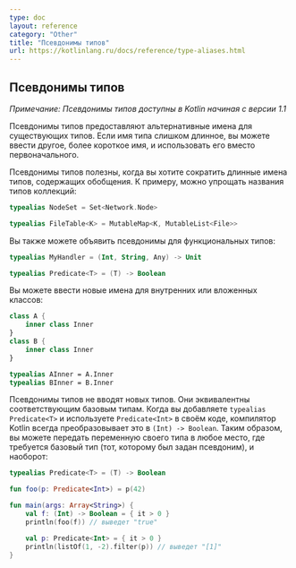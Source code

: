 ```yaml
---
type: doc
layout: reference
category: "Other"
title: "Псевдонимы типов"
url: https://kotlinlang.ru/docs/reference/type-aliases.html
---
```


<!--## Type aliases-->
## Псевдонимы типов

_Примечание: Псевдонимы типов доступны в Kotlin начиная с версии 1.1_

<!--Type aliases provide alternative names for existing types.
If the type name is too long you can introduce a different shorter name and use the new one instead.-->
Псевдонимы типов предоставляют альтернативные имена для существующих типов.
Если имя типа слишком длинное, вы можете ввести другое, более короткое имя, и использовать его вместо первоначального.
 
<!--It's useful to shorten long generic types.
For instance, it's often tempting to shrink collection types:-->
Псевдонимы типов полезны, когда вы хотите сократить длинные имена типов, содержащих обобщения. 
К примеру, можно упрощать названия типов коллекций:

``` kotlin
typealias NodeSet = Set<Network.Node>

typealias FileTable<K> = MutableMap<K, MutableList<File>>
```

<!--You can provide different aliases for function types:-->
Вы также можете объявить псевдонимы для функциональных типов:

``` kotlin
typealias MyHandler = (Int, String, Any) -> Unit

typealias Predicate<T> = (T) -> Boolean
```

<!--You can have new names for inner and nested classes:-->
Вы можете ввести новые имена для внутренних или вложенных классов:

``` kotlin
class A {
    inner class Inner
}
class B {
    inner class Inner
}

typealias AInner = A.Inner
typealias BInner = B.Inner
```

<!--Type aliases do not introduce new types. 
They are equivalent to the corresponding underlying types.
When you add `typealias Predicate<T>` and use `Predicate<Int>` in your code, the Kotlin compiler always expand it to `(Int) -> Boolean`. 
Thus you can pass a variable of your type whenever a general function type is required and vice versa:-->
Псевдонимы типов не вводят новых типов. Они эквивалентны соответствующим базовым типам. Когда вы добавляете `typealias Predicate<T>` и используете `Predicate<Int>` в своём коде, компилятор Kotlin всегда преобразовывает это в `(Int) -> Boolean`.
Таким образом, вы можете передать переменную своего типа в любое место, где требуется базовый тип (тот, которому был задан псевдоним), и наоборот:

``` kotlin
typealias Predicate<T> = (T) -> Boolean

fun foo(p: Predicate<Int>) = p(42)

fun main(args: Array<String>) {
    val f: (Int) -> Boolean = { it > 0 }
    println(foo(f)) // выведет "true"

    val p: Predicate<Int> = { it > 0 }
    println(listOf(1, -2).filter(p)) // выведет "[1]"
}
```
